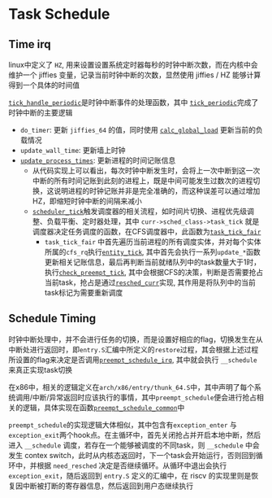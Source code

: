 # Task Schedule

## Time irq

linux中定义了 `HZ`, 用来设置设置系统定时器每秒的时钟中断次数，而在内核中会维护一个 jiffies 变量，记录当前时钟中断的次数，显然使用 jiffies / HZ 能够计算得到一个具体的时间值

[`tick_handle_periodic`](https://elixir.bootlin.com/linux/v6.4.13/source/kernel/time/tick-common.c#L107)是时钟中断事件的处理函数，其中 [`tick_periodic`](https://elixir.bootlin.com/linux/v6.4.13/source/kernel/time/tick-common.c#L85)完成了时钟中断的主要逻辑
- `do_timer`: 更新 `jiffies_64` 的值，同时使用 [`calc_global_load`](https://elixir.bootlin.com/linux/v6.4.13/source/kernel/sched/loadavg.c#L349) 更新当前的负载情况
- `update_wall_time`: 更新墙上时钟
- [`update_process_times`](https://elixir.bootlin.com/linux/v6.4.13/source/kernel/time/timer.c#L2064): 更新进程的时间记账信息
  - 从代码实现上可以看出，每次时钟中断发生时，会将上一次中断到这一次中断的所有时间记账到此刻的进程上，既是中间可能发生过数次的进程切换，这说明进程的时钟记账并非是完全准确的，而这种误差可以通过增加HZ，即缩短时钟中断的间隔来减小
  - [`scheduler_tick`](https://elixir.bootlin.com/linux/v6.4.13/source/kernel/sched/core.c#L5640)触发调度器的相关流程，如时间片切换、进程优先级调整、负载平衡、定时器处理，其中 `curr->sched_class->task_tick` 就是调度器决定任务调度的函数，在CFS调度器中，此函数为[`task_tick_fair`](https://elixir.bootlin.com/linux/v6.4.13/source/kernel/sched/fair.c#L12082)
    - `task_tick_fair` 中首先遍历当前进程的所有调度实体，并对每个实体所属的`cfs_rq`执行[`entity_tick`](https://elixir.bootlin.com/linux/v6.4.13/source/kernel/sched/fair.c#L5159), 其中首先会执行一系列`update_*`函数更新相关记账信息，最后再判断当前就绪队列中的task数量大于1时，执行[`check_preempt_tick`](https://elixir.bootlin.com/linux/v6.4.13/source/kernel/sched/fair.c#L4993), 其中会根据CFS的决策，判断是否需要抢占当前task，抢占是通过[`resched_curr`](https://elixir.bootlin.com/linux/v6.4.13/source/kernel/sched/core.c#L1041)实现, 其作用是将队列中的当前task标记为需要重新调度

## Schedule Timing

时钟中断处理中，并不会进行任务的切换，而是设置好相应的flag，切换发生在从中断处进行返回时，即`entry.S`汇编中所定义的`restore`过程，其会根据上述过程所设置的flag来决定是否调用[`preempt_schedule_irq`](https://elixir.bootlin.com/linux/v6.4.13/source/kernel/sched/core.c#L6969), 其中就会执行 `__schedule` 来真正实现task切换

在x86中，相关的逻辑定义在`arch/x86/entry/thunk_64.S`中，其中声明了每个系统调用/中断/异常返回时应该执行的事情，其中`preempt_schedule`便会进行抢占相关的逻辑，具体实现在函数[`preempt_schedule_common`](https://elixir.bootlin.com/linux/v6.4.13/source/kernel/sched/core.c#L6820)中

`preempt_schedule`的实现逻辑大体相似，其中包含有`exception_enter` 与`exception_exit`两个hook点。在主循环中，首先关闭抢占并开启本地中断，然后进入 `__schedule` 调度，若存在一个能够被调度的不同task，则 `__schedule` 中会发生 contex switch，此时从内核态返回时，下一个task会开始运行，否则回到循环中，并根据 `need_resched` 决定是否继续循环。从循环中退出会执行`exception_exit`，随后返回到 `entry.S` 定义的汇编中，在 riscv 的实现里则是恢复因中断被打断的寄存器信息，然后返回到用户态继续执行